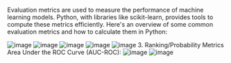 Evaluation metrics are used to measure the performance of machine learning models. Python, with libraries like scikit-learn, provides tools to compute these metrics efficiently. Here's an overview of some common evaluation metrics and how to calculate them in Python:

![image](https://github.com/user-attachments/assets/84c6c0fb-7f9c-4f8a-9a7b-7af984d5a971)
![image](https://github.com/user-attachments/assets/167ba60d-5bf9-4678-804c-aa48a741d7c1)
![image](https://github.com/user-attachments/assets/47199b48-c9f8-4d74-a62d-18a8f86cb1ff)
![image](https://github.com/user-attachments/assets/d8b772e0-3156-4541-b037-2e96ec9826e6)
![image](https://github.com/user-attachments/assets/fbb31641-d727-464c-ac15-376dbfe4d147)
3. Ranking/Probability Metrics
Area Under the ROC Curve (AUC-ROC):
![image](https://github.com/user-attachments/assets/06f7978f-8dc3-4aa2-8e4b-4914b89c8a7a)
![image](https://github.com/user-attachments/assets/4fcdc6cd-3baf-4e8d-8686-858fca61ff7d)

